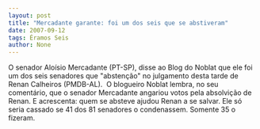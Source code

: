 ```yaml
---
layout: post
title: "Mercadante garante: foi um dos seis que se abstiveram"
date: 2007-09-12
tags: Éramos Seis
author: None
---
```

O senador Alo&iacute;sio Mercadante (PT-SP), disse ao Blog do Noblat que ele foi um dos seis senadores que &quot;absten&ccedil;&atilde;o&quot; no julgamento desta tarde de Renan Calheiros (PMDB-AL).&nbsp;
O blogueiro Noblat lembra, no seu coment&aacute;rio, que o senador Mercadante&nbsp;angariou votos pela absolvi&ccedil;&atilde;o de Renan. E acrescenta: quem se absteve ajudou Renan a se salvar. Ele s&oacute; seria cassado se 41 dos 81 senadores o condenassem. Somente 35 o fizeram. 